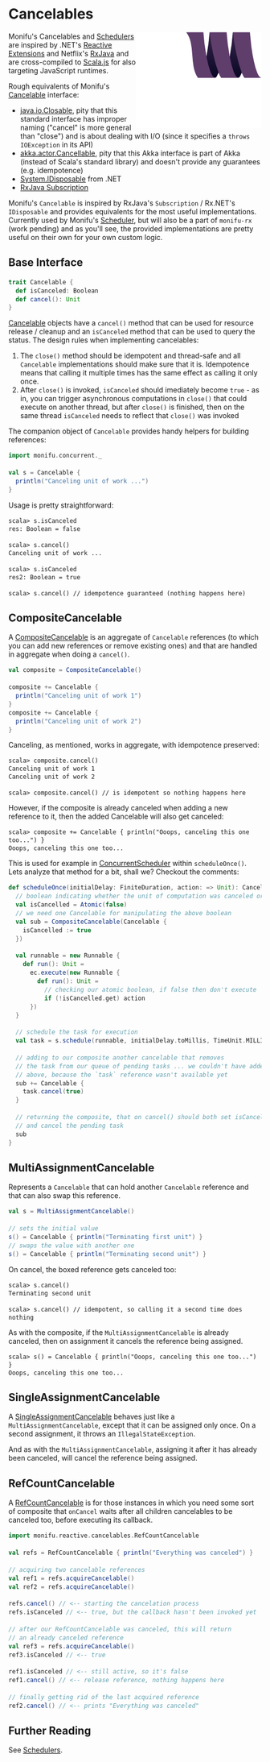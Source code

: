 # Cancelables

<img src="assets/monifu.png" align="right" />

Monifu's Cancelables and [Schedulers](./schedulers.md) are inspired by .NET's
[Reactive Extensions](https://rx.codeplex.com/) and Netflix's
[RxJava](https://github.com/Netflix/RxJava) and are cross-compiled to
[Scala.js](scala-js.org) for also targeting JavaScript runtimes.

Rough equivalents of Monifu's
[Cancelable](../monifu-core/src/shared/scala/monifu/concurrent/Cancelable.scala)
interface:

- [java.io.Closable](http://docs.oracle.com/javase/7/docs/api/java/io/Closeable.html),
  pity that this standard interface has improper naming ("cancel" is
  more general than "close") and is about dealing with I/O (since it
  specifies a `throws IOException` in its API)
- [akka.actor.Cancellable](http://doc.akka.io/api/akka/current/index.html#akka.actor.Cancellable),
  pity that this Akka interface is part of Akka (instead of Scala's standard library)
  and doesn't provide any guarantees (e.g. idempotence)
- [System.IDisposable](http://msdn.microsoft.com/en-us/library/system.idisposable.aspx) from .NET
- [RxJava Subscription](http://netflix.github.io/RxJava/javadoc/rx/subscriptions/package-summary.html)

Monifu's `Cancelable` is inspired by RxJava's `Subscription` /
Rx.NET's `IDisposable` and provides equivalents for the most useful
implementations. Currently used by Monifu's
[Scheduler](./schedulers.md), but will also be a part of `monifu-rx`
(work pending) and as you'll see, the provided implementations are
pretty useful on their own for your own custom logic.

## Base Interface

```scala
trait Cancelable {
  def isCanceled: Boolean
  def cancel(): Unit
}
```

[Cancelable](../monifu-core/src/shared/scala/monifu/concurrent/Cancelable.scala) objects have a `cancel()` method
that can be used for resource release / cleanup and an `isCanceled` method that can be used to query
the status. The design rules when implementing cancelables:

1. The `close()` method should be idempotent and thread-safe and all `Cancelable` implementations should
   make sure that it is. Idempotence means that calling it multiple times has the same effect as calling it
   only once.
2. After `close()` is invoked, `isCanceled` should imediately become `true` - as in, you can trigger 
   asynchronous computations in `close()` that could execute on another thread, but after `close()` 
   is finished, then on the same thread `isCanceled` needs to reflect that `close()` was invoked

The companion object of `Cancelable` provides handy helpers for building references:

```scala
import monifu.concurrent._

val s = Cancelable {
  println("Canceling unit of work ...")
}
```

Usage is pretty straightforward:

```
scala> s.isCanceled
res: Boolean = false

scala> s.cancel()
Canceling unit of work ...

scala> s.isCanceled
res2: Boolean = true

scala> s.cancel() // idempotence guaranteed (nothing happens here)

```

## CompositeCancelable

A
[CompositeCancelable](../monifu-core/src/shared/scala/monifu/concurrent/cancelables/CompositeCancelable.scala)
is an aggregate of `Cancelable` references (to which you can add new
references or remove existing ones) and that are handled in aggregate
when doing a `cancel()`.

```scala
val composite = CompositeCancelable()

composite += Cancelable {
  println("Canceling unit of work 1")
}
composite += Cancelable {
  println("Canceling unit of work 2")
}
```

Canceling, as mentioned, works in aggregate, with idempotence preserved:

```
scala> composite.cancel()
Canceling unit of work 1
Canceling unit of work 2

scala> composite.cancel() // is idempotent so nothing happens here

```

However, if the composite is already canceled when adding a new
reference to it, then the added Cancelable will also get canceled:

```
scala> composite += Cancelable { println("Ooops, canceling this one too...") }
Ooops, canceling this one too...
```

This is used for example in
[ConcurrentScheduler](../monifu-core/src/main/scala/monifu/concurrent/schedulers/ConcurrentScheduler.scala)
within `scheduleOnce()`. Lets analyze that method for a bit, shall we?
Checkout the comments:

```scala
def scheduleOnce(initialDelay: FiniteDuration, action: => Unit): Cancelable = {
  // boolean indicating whether the unit of computation was canceled or not
  val isCancelled = Atomic(false)
  // we need one Cancelable for manipulating the above boolean
  val sub = CompositeCancelable(Cancelable {
    isCancelled := true
  })

  val runnable = new Runnable {
    def run(): Unit =
      ec.execute(new Runnable {
        def run(): Unit =
          // checking our atomic boolean, if false then don't execute
          if (!isCancelled.get) action
      })
  }

  // schedule the task for execution
  val task = s.schedule(runnable, initialDelay.toMillis, TimeUnit.MILLISECONDS)
  
  // adding to our composite another cancelable that removes
  // the task from our queue of pending tasks ... we couldn't have added this
  // above, because the `task` reference wasn't available yet
  sub += Cancelable {
    task.cancel(true)
  }

  // returning the composite, that on cancel() should both set isCanceled to false
  // and cancel the pending task
  sub
}
```

## MultiAssignmentCancelable

Represents a `Cancelable` that can hold another `Cancelable` reference
and that can also swap this reference.

```scala
val s = MultiAssignmentCancelable()

// sets the initial value
s() = Cancelable { println("Terminating first unit") }
// swaps the value with another one
s() = Cancelable { println("Terminating second unit") }
```

On cancel, the boxed reference gets canceled too:

```
scala> s.cancel()
Terminating second unit

scala> s.cancel() // idempotent, so calling it a second time does nothing

```

As with the composite, if the `MultiAssignmentCancelable` is already canceled, then on
assignment it cancels the reference being assigned.

```
scala> s() = Cancelable { println("Ooops, canceling this one too...") }
Ooops, canceling this one too...
```

## SingleAssignmentCancelable

A
[SingleAssignmentCancelable](../monifu-core/src/shared/scala/monifu/concurrent/cancelables/SingleAssignmentCancelable.scala)
behaves just like a `MultiAssignmentCancelable`, except that it can be
assigned only once. On a second assignment, it throws an
`IllegalStateException`.

And as with the `MultiAssignmentCancelable`, assigning it after it has
already been canceled, will cancel the reference being assigned.

## RefCountCancelable

A [RefCountCancelable](../monifu-core/src/shared/scala/monifu/concurrent/cancelables/RefCountCancelable.scala)
is for those instances in which you need some sort of composite that `onCancel` waits
after all children cancelables to be canceled too, before executing its callback.

```scala
import monifu.reactive.cancelables.RefCountCancelable

val refs = RefCountCancelable { println("Everything was canceled") }

// acquiring two cancelable references
val ref1 = refs.acquireCancelable()
val ref2 = refs.acquireCancelable()

refs.cancel() // <-- starting the cancelation process
refs.isCanceled // <-- true, but the callback hasn't been invoked yet

// after our RefCountCancelable was canceled, this will return
// an already canceled reference
val ref3 = refs.acquireCancelable() 
ref3.isCanceled // <-- true

ref1.isCanceled // <-- still active, so it's false
ref1.cancel() // <-- release reference, nothing happens here

// finally getting rid of the last acquired reference
ref2.cancel() // <-- prints "Everything was canceled"
```

## Further Reading

See [Schedulers](./schedulers.md).